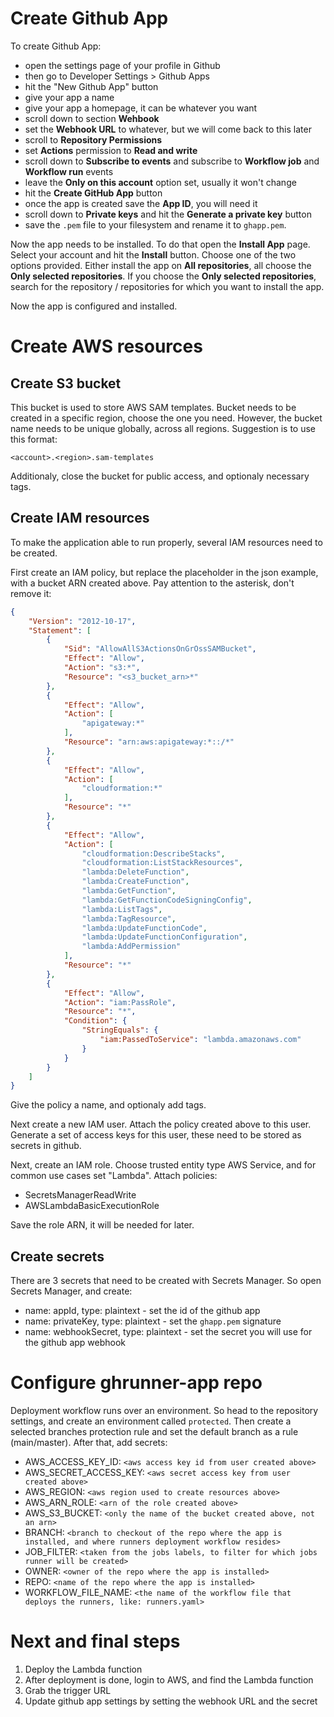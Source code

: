 # Create Github App

To create Github App:
- open the settings page of your profile in Github
- then go to Developer Settings > Github Apps
- hit the "New Github App" button
- give your app a name
- give your app a homepage, it can be whatever you want
- scroll down to section **Wehbook**
- set the **Webhook URL** to whatever, but we will come back to this later
- scroll to **Repository Permissions**
- set **Actions** permission to **Read and write**
- scroll down to **Subscribe to events** and subscribe to **Workflow job** and **Workflow run** events
- leave the **Only on this account** option set, usually it won't change
- hit the **Create GitHub App** button
- once the app is created save the **App ID**, you will need it
- scroll down to **Private keys** and hit the **Generate a private key** button
- save the `.pem` file to your filesystem and rename it to `ghapp.pem`.


Now the app needs to be installed. To do that open the **Install App** page. Select your account and hit the **Install** button. Choose one of the two options provided. Either install the app on **All repositories**, all choose the **Only selected repositories**. If you choose the **Only selected repositories**, search for the repository / repositories for which you want to install the app.


Now the app is configured and installed.
# Create AWS resources
## Create S3 bucket
This bucket is used to store AWS SAM templates. Bucket needs to be created in a specific region, choose the one you need. However, the bucket name needs to be unique globally, across all regions. Suggestion is to use this format:

```
<account>.<region>.sam-templates
```
Additionaly, close the bucket for public access, and optionaly necessary tags.

## Create IAM resources
To make the application able to run properly, several IAM resources need to be created.

First create an IAM policy, but replace the placeholder in the json example, with a bucket ARN created above. Pay attention to the asterisk, don't remove it:
```json
{
    "Version": "2012-10-17",
    "Statement": [
        {
            "Sid": "AllowAllS3ActionsOnGrOssSAMBucket",
            "Effect": "Allow",
            "Action": "s3:*",
            "Resource": "<s3_bucket_arn>*"
        },
        {
            "Effect": "Allow",
            "Action": [
                "apigateway:*"
            ],
            "Resource": "arn:aws:apigateway:*::/*"
        },
        {
            "Effect": "Allow",
            "Action": [
                "cloudformation:*"
            ],
            "Resource": "*"
        },
        {
            "Effect": "Allow",
            "Action": [
                "cloudformation:DescribeStacks",
                "cloudformation:ListStackResources",
                "lambda:DeleteFunction",
                "lambda:CreateFunction",
                "lambda:GetFunction",
                "lambda:GetFunctionCodeSigningConfig",
                "lambda:ListTags",
                "lambda:TagResource",
                "lambda:UpdateFunctionCode",
                "lambda:UpdateFunctionConfiguration",
                "lambda:AddPermission"
            ],
            "Resource": "*"
        },
        {
            "Effect": "Allow",
            "Action": "iam:PassRole",
            "Resource": "*",
            "Condition": {
                "StringEquals": {
                    "iam:PassedToService": "lambda.amazonaws.com"
                }
            }
        }
    ]
}
```
Give the policy a name, and optionaly add tags.

Next create a new IAM user. Attach the policy created above to this user. Generate a set of access keys for this user, these need to be stored as secrets in github.

Next, create an IAM role. Choose trusted entity type AWS Service, and for common use cases set "Lambda". Attach policies:
 - SecretsManagerReadWrite
 - AWSLambdaBasicExecutionRole

Save the role ARN, it will be needed for later.

## Create secrets
There are 3 secrets that need to be created with Secrets Manager. So open Secrets Manager, and create:
- name: appId, type: plaintext - set the id of the github app
- name: privateKey, type: plaintext - set the `ghapp.pem` signature
- name: webhookSecret, type: plaintext - set the secret you will use for the github app webhook

# Configure ghrunner-app repo
Deployment workflow runs over an environment. So head to the repository settings, and create an environment called `protected`. Then create a selected branches protection rule and set the default branch as a rule (main/master). After that, add secrets:
 - AWS_ACCESS_KEY_ID: `<aws access key id from user created above>`
 - AWS_SECRET_ACCESS_KEY: `<aws secret access key from user created above>`
 - AWS_REGION: `<aws region used to create resources above>`
 - AWS_ARN_ROLE: `<arn of the role created above>`
 - AWS_S3_BUCKET: `<only the name of the bucket created above, not an arn>`
 - BRANCH: `<branch to checkout of the repo where the app is installed, and where runners deployment workflow resides>`
 - JOB_FILTER: `<taken from the jobs labels, to filter for which jobs runner will be created>`
 - OWNER: `<owner of the repo where the app is installed>`
 - REPO: `<name of the repo where the app is installed>`
 - WORKFLOW_FILE_NAME: `<the name of the workflow file that deploys the runners, like: runners.yaml>`

# Next and final steps
1. Deploy the Lambda function
2. After deployment is done, login to AWS, and find the Lambda function
3. Grab the trigger URL
4. Update github app settings by setting the webhook URL and the secret